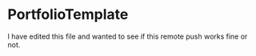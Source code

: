﻿# PortfolioTemplate

I have edited this file and wanted to see if this remote push works fine or not.